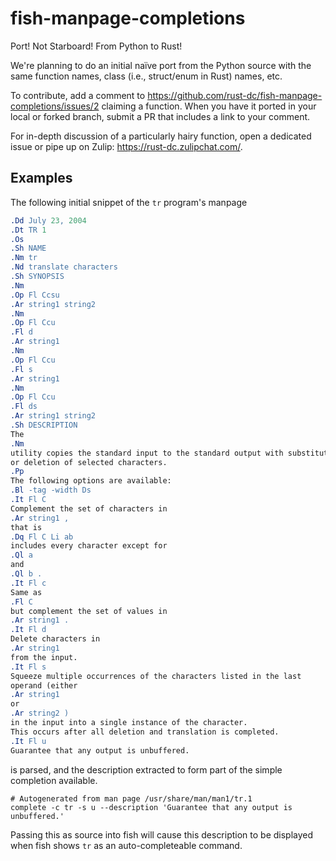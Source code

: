 fish-manpage-completions
========================

Port! Not Starboard! From Python to Rust!

We're planning to do an initial naïve port from the Python source with the same
function names, class (i.e., struct/enum in Rust) names, etc.

To contribute, add a comment to
https://github.com/rust-dc/fish-manpage-completions/issues/2 claiming a
function. When you have it ported in your local or forked branch, submit a PR
that includes a link to your comment.

For in-depth discussion of a particularly hairy function, open a dedicated issue
or pipe up on Zulip: https://rust-dc.zulipchat.com/.

Examples
--------

The following initial snippet of the `tr` program's manpage

```roff
.Dd July 23, 2004
.Dt TR 1
.Os
.Sh NAME
.Nm tr
.Nd translate characters
.Sh SYNOPSIS
.Nm
.Op Fl Ccsu
.Ar string1 string2
.Nm
.Op Fl Ccu
.Fl d
.Ar string1
.Nm
.Op Fl Ccu
.Fl s
.Ar string1
.Nm
.Op Fl Ccu
.Fl ds
.Ar string1 string2
.Sh DESCRIPTION
The
.Nm
utility copies the standard input to the standard output with substitution
or deletion of selected characters.
.Pp
The following options are available:
.Bl -tag -width Ds
.It Fl C
Complement the set of characters in
.Ar string1 ,
that is
.Dq Fl C Li ab
includes every character except for
.Ql a
and
.Ql b .
.It Fl c
Same as
.Fl C
but complement the set of values in
.Ar string1 .
.It Fl d
Delete characters in
.Ar string1
from the input.
.It Fl s
Squeeze multiple occurrences of the characters listed in the last
operand (either
.Ar string1
or
.Ar string2 )
in the input into a single instance of the character.
This occurs after all deletion and translation is completed.
.It Fl u
Guarantee that any output is unbuffered.
```

is parsed, and the description extracted to form part of the simple completion
available.

```fish
# Autogenerated from man page /usr/share/man/man1/tr.1
complete -c tr -s u --description 'Guarantee that any output is unbuffered.'

```

Passing this as source into fish will cause this description to be displayed
when fish shows `tr` as an auto-completeable command.
